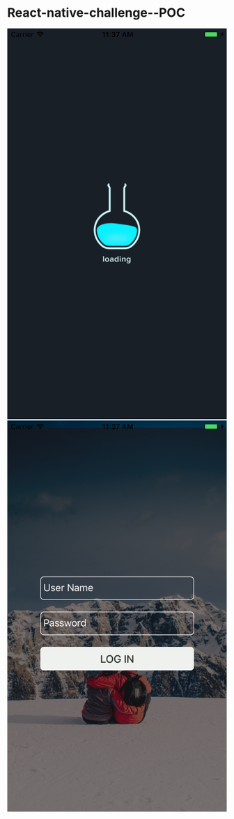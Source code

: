 # React-native-challenge--POC

![alt tag](https://raw.githubusercontent.com/abdulmuneer22/React-native-challenge--POC/master/TestApp/APP/Themes/assets/Simulator%20Screen%20Shot%2010-Jan-2017%2C%2011.37.42%20AM.png)
![alt tag](https://github.com/abdulmuneer22/React-native-challenge--POC/blob/master/TestApp/APP/Themes/assets/Simulator%20Screen%20Shot%2010-Jan-2017,%2011.37.46%20AM.png?raw=true)
